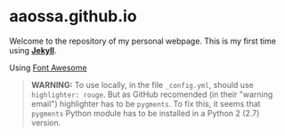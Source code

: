 # aaossa.github.io

Welcome to the repository of my personal webpage. This is my first time using [**Jekyll**](http://jekyllrb.com/).

Using [Font Awesome](https://fortawesome.github.io/Font-Awesome)

> **WARNING:** To use locally, in the file `_config.yml`, should use `highlighter: rouge`. But as GitHub recomended (in their "warning email") highlighter has to be `pygments`. To fix this, it seems that `pygments` Python module has to be installed in a Python 2 (2.7) version.